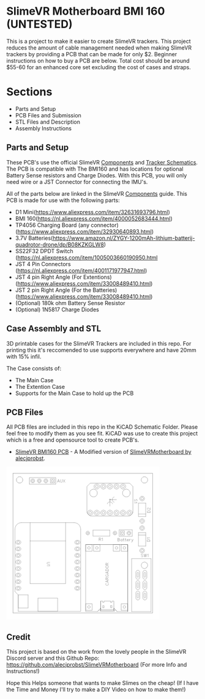 # SlimeVR Motherboard BMI 160 (UNTESTED)

This is a project to make it easier to create SlimeVR trackers. This project reduces the amount of cable management needed when making SlimeVR trackers by providing a PCB that can be made for only $2. Beginner instructions on how to buy a PCB are below. Total cost should be around $55-60 for an enhanced core set excluding the cost of cases and straps.

# Sections

 - Parts and Setup
 - PCB Files and Submission
 - STL Files and Description
 - Assembly Instructions

## Parts and Setup

These PCB's use the official SlimeVR [Components](https://docs.slimevr.dev/diy/components-guide.html) and [Tracker Schematics](https://docs.slimevr.dev/diy/tracker-schematics.html). The PCB is compatible with The BMI160 and has locations for optional Battery Sense resistors and Charge Diodes. With this PCB, you will only need wire or a JST Connector for connecting the IMU's. 

All of the parts below are linked in the SlimeVR [Components](https://docs.slimevr.dev/diy/components-guide.html) guide.
This PCB is made for use with the following parts:

 - D1 Mini(https://www.aliexpress.com/item/32631693796.html)
 - BMI 160(https://nl.aliexpress.com/item/4000052683444.html)
 - TP4056 Charging Board (any connector) (https://www.aliexpress.com/item/32930640893.html)
 - 3.7V Batteries(https://www.amazon.nl/ZYGY-1200mAh-lithium-batterij-quadrotor-drone/dp/B08KZKGLW8)
 - SS22F32 DPDT Switch (https://nl.aliexpress.com/item/1005003660190950.html
 - JST 4 Pin Connectors (https://nl.aliexpress.com/item/4001171977947.html)
 - JST 4 pin Right Angle (For Extentions) (https://www.aliexpress.com/item/33008489410.html)
 - JST 2 pin Right Angle (For the Batteries) (https://www.aliexpress.com/item/33008489410.html)
 - (Optional) 180k ohm Battery Sense Resistor
 - (Optional) 1N5817 Charge Diodes

## Case Assembly and STL

3D printable cases for the SlimeVR Trackers are included in this repo.
For printing this it's reccomended to use supports everywhere and have 20mm with 15% infil.

The Case consists of:
- The Main Case
- The Extention Case
- Supports for the Main Case to hold up the PCB
 
## PCB Files

All PCB files are included in this repo in the KiCAD Schematic Folder. Please feel free to modify them as you see fit. KiCAD was use to create this project which is a free and opensource tool to create PCB's. 

- [SlimeVR BMI160 PCB](/Gerber/) - A Modified version of [SlimeVRMotherboard by alecjprobst](https://github.com/alecjprobst/SlimeVRMotherboard).

 <img src="https://github.com/DoctorBlobs/SlimeVR-Motherboard-BMI160/blob/Main/Images/Top.png" width="400" height="400">

## Credit
This project is based on the work from the lovely people in the SlimeVR Discord server and this Github Repo:
https://github.com/alecjprobst/SlimeVRMotherboard (For more Info and Instructions!)

Hope this Helps someone that wants to make Slimes on the cheap! (If I have the Time and Money I'll try to make a DIY Video on how to make them!)




